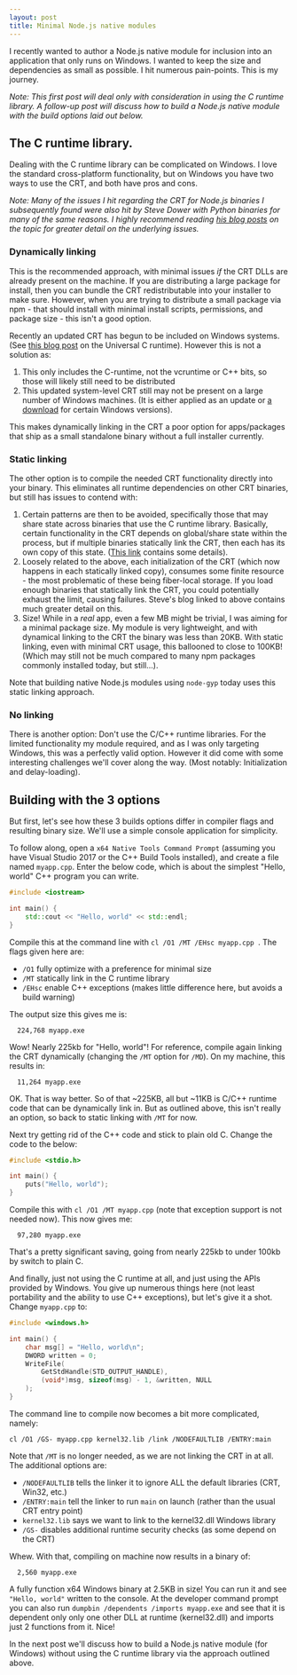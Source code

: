 ```yaml
---
layout: post
title: Minimal Node.js native modules
---
```


I recently wanted to author a Node.js native module for inclusion into an application that only runs
on Windows. I wanted to keep the size and dependencies as small as possible. I hit numerous pain-points.
This is my journey.

_Note: This first post will deal only with consideration in using the C runtime library. A follow-up post will
discuss how to build a Node.js native module with the build options laid out below._

## The C runtime library.

Dealing with the C runtime library can be complicated on Windows. I love the standard cross-platform
functionality, but on Windows you have two ways to use the CRT, and both have pros and cons.

_Note: Many of the issues I hit regarding the CRT for Node.js binaries I subsequently found were also hit by Steve Dower
with Python binaries for many of the same reasons. I highly recommend reading [his blog posts](https://stevedower.id.au/blog/building-for-python-3-5-part-two/) on the topic for greater detail on the underlying issues._

### Dynamically linking

This is the recommended approach, with minimal issues _if_ the CRT DLLs are already present on the machine.
If you are distributing a large package for install, then you can bundle the CRT redistributable into your
installer to make sure. However, when you are trying to distribute a small package via npm - that should
install with minimal install scripts, permissions, and package size - this isn't a good option.

Recently an updated CRT has begun to be included on Windows systems. (See [this blog post](https://blogs.msdn.microsoft.com/vcblog/2015/03/03/introducing-the-universal-crt/)
on the Universal C runtime). However this is not a solution as:

  1. This only includes the C-runtime, not the vcruntime or C++ bits, so those will likely still need to be distributed
  2. This updated system-level CRT still may not be present on a large number of Windows machines. (It is either applied as an update or [a download](https://support.microsoft.com/en-us/help/2999226/update-for-universal-c-runtime-in-windows) for certain Windows versions).

This makes dynamically linking in the CRT a poor option for apps/packages that ship as a small
standalone binary without a full installer currently.

### Static linking

The other option is to compile the needed CRT functionality directly into your binary. This eliminates all
runtime dependencies on other CRT binaries, but still has issues to contend with:

  1. Certain patterns are then to be avoided, specifically those that may share state across binaries that use
     the C runtime library. Basically, certain functionality in the CRT depends on global/share state within
     the process, but if multiple binaries statically link the CRT, then each has its own copy of this state.
     ([This link](https://docs.microsoft.com/en-us/cpp/c-runtime-library/crt-library-features?view=vs-2017#what-problems-exist-if-an-application-uses-more-than-one-crt-version) contains some details).
  2. Loosely related to the above, each initialization of the CRT (which now happens in each statically linked
     copy), consumes some finite resource - the most problematic of these being fiber-local storage. If you
     load enough binaries that statically link the CRT, you could potentially exhaust the limit, causing failures.
     Steve's blog linked to above contains much greater detail on this.
  3. Size! While in a _real_ app, even a few MB might be trivial, I was aiming for a minimal package size. My module
     is very lightweight, and with dynamical linking to the CRT the binary was less than 20KB. With static linking,
     even with minimal CRT usage, this ballooned to close to 100KB! (Which may still not be much compared to many
     npm packages commonly installed today, but still...).

Note that building native Node.js modules using `node-gyp` today uses this static linking approach.

### No linking

There is another option: Don't use the C/C++ runtime libraries. For the limited functionality my module required,
and as I was only targeting Windows, this was a perfectly valid option. However it did come with some
interesting challenges we'll cover along the way. (Most notably: Initialization and delay-loading).

## Building with the 3 options

But first, let's see how these 3 builds options differ in compiler flags and resulting binary size.
We'll use a simple console application for simplicity.

To follow along, open a `x64 Native Tools Command Prompt` (assuming you have Visual Studio 2017
or the C++ Build Tools installed), and create a file named `myapp.cpp`. Enter the below code, which
is about the simplest "Hello, world" C++ program you can write.

```cpp
#include <iostream>

int main() {
    std::cout << "Hello, world" << std::endl;
}
```

Compile this at the command line with `cl /O1 /MT /EHsc myapp.cpp `. The flags given here are:

 - `/O1` fully optimize with a preference for minimal size
 - `/MT` statically link in the C runtime library
 - `/EHsc` enable C++ exceptions (makes little difference here, but avoids a build warning)

The output size this gives me is:

```
  224,768 myapp.exe
```

Wow! Nearly 225kb for "Hello, world"! For reference, compile again linking the CRT dynamically
(changing the `/MT` option for `/MD`). On my machine, this results in:

```
  11,264 myapp.exe
```

OK. That is way better. So of that ~225KB, all but ~11KB is C/C++ runtime code that can be dynamically
link in. But as outlined above, this isn't really an option, so back to static linking with `/MT` for now.

Next try getting rid of the C++ code and stick to plain old C. Change the code to the below:

```cpp
#include <stdio.h>

int main() {
    puts("Hello, world");
}
```

Compile this with `cl /O1 /MT myapp.cpp` (note that exception support is not needed now). This now gives
me:

```
  97,280 myapp.exe
```

That's a pretty significant saving, going from nearly 225kb to under 100kb by switch to plain C.

And finally, just not using the C runtime at all, and just using the APIs provided by Windows. You give
up numerous things here (not least portability and the ability to use C++ exceptions), but let's
give it a shot. Change `myapp.cpp` to:

```cpp
#include <windows.h>

int main() {
    char msg[] = "Hello, world\n";
    DWORD written = 0;
    WriteFile(
        GetStdHandle(STD_OUTPUT_HANDLE),
        (void*)msg, sizeof(msg) - 1, &written, NULL
    );
}
```

The command line to compile now becomes a bit more complicated, namely:

```
cl /O1 /GS- myapp.cpp kernel32.lib /link /NODEFAULTLIB /ENTRY:main
```

Note that `/MT` is no longer needed, as we are not linking the CRT in at all. The additional options are:

 - `/NODEFAULTLIB` tells the linker it to ignore ALL the default libraries (CRT, Win32, etc.)
 - `/ENTRY:main` tell the linker to run `main` on launch (rather than the usual CRT entry point)
 - `kernel32.lib` says we want to link to the kernel32.dll Windows library
 - `/GS-` disables additional runtime security checks (as some depend on the CRT)

Whew. With that, compiling on machine now results in a binary of:

```
  2,560 myapp.exe
```

A fully function x64 Windows binary at 2.5KB in size! You can run it and see `"Hello, world"` written
to the console. At the developer command prompt you can also run `dumpbin /dependents /imports myapp.exe`
and see that it is dependent only only one other DLL at runtime (kernel32.dll) and imports just 2
functions from it. Nice!

In the next post we'll discuss how to build a Node.js native module (for Windows) without using the
C runtime library via the approach outlined above.

<!--
# TODO

  - [ ] Reproducing the NAPI CRT initialization functionality in DllMain.
  - [ ] Using the OS APIs for string manipulation.
  - [ ] Providing simple substitutes for needed CRT functions (e.g. malloc/free, new/delete, strlen, etc.)
  - [ ] Challenges with the loader hooks and delayimp.lib (needed for Electron).
  - [ ] Dynamically loading the Node.js module and NAPI functions.
  - [ ] The added benefit of feature detection!
  - [ ] A header only dependency for Node.js!
-->
